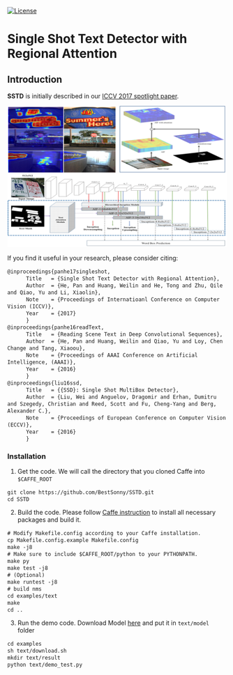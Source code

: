 [![License](https://img.shields.io/badge/license-BSD-blue.svg)](LICENSE)
# Single Shot Text Detector with Regional Attention

## Introduction

**SSTD** is initially described in our [ICCV 2017 spotlight paper](https://arxiv.org/abs/1709.00138).


<img src='examples/main.png' width='800'>


If you find it useful in your research, please consider citing:
```
@inproceedings{panhe17singleshot,
      Title   = {Single Shot Text Detector with Regional Attention},
      Author  = {He, Pan and Huang, Weilin and He, Tong and Zhu, Qile and Qiao, Yu and Li, Xiaolin},
      Note    = {Proceedings of Internatioanl Conference on Computer Vision (ICCV)},
      Year    = {2017}
      }
@inproceedings{panhe16readText,
      Title   = {Reading Scene Text in Deep Convolutional Sequences},
      Author  = {He, Pan and Huang, Weilin and Qiao, Yu and Loy, Chen Change and Tang, Xiaoou},
      Note    = {Proceedings of AAAI Conference on Artificial Intelligence, (AAAI)},
      Year    = {2016}
      }
@inproceedings{liu16ssd,
      Title   = {{SSD}: Single Shot MultiBox Detector},
      Author  = {Liu, Wei and Anguelov, Dragomir and Erhan, Dumitru and Szegedy, Christian and Reed, Scott and Fu, Cheng-Yang and Berg, Alexander C.},
      Note    = {Proceedings of European Conference on Computer Vision (ECCV)},
      Year    = {2016}
      }
```

### Installation
1. Get the code. We will call the directory that you cloned Caffe into `$CAFFE_ROOT`
  ```Shell
  git clone https://github.com/BestSonny/SSTD.git
  cd SSTD
  ```

2. Build the code. Please follow [Caffe instruction](http://caffe.berkeleyvision.org/installation.html) to install all necessary packages and build it.
  ```Shell
  # Modify Makefile.config according to your Caffe installation.
  cp Makefile.config.example Makefile.config
  make -j8
  # Make sure to include $CAFFE_ROOT/python to your PYTHONPATH.
  make py
  make test -j8
  # (Optional)
  make runtest -j8
  # build nms
  cd examples/text
  make
  cd ..
  ```
3. Run the demo code. Download Model [here](https://docs.google.com/uc?export=download&id=0Bx8FPKhlXE1lOTF1TzIxOGhsblk) and put it in `text/model` folder
  ```Shell
  cd examples
  sh text/download.sh
  mkdir text/result
  python text/demo_test.py
  ```

